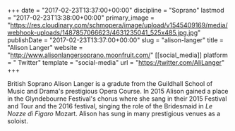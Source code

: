 +++
date = "2017-02-23T13:37:00+00:00"
discipline = "Soprano"
lastmod = "2017-02-23T13:38:00+00:00"
primary_image = "https://res.cloudinary.com/schmopera/image/upload/v1545409169/media/webhook-uploads/1487857066623/4631235041_525x485.jpg.jpg"
publishDate = "2017-02-23T13:37:00+00:00"
slug = "alison-langer"
title = "Alison Langer"
website = "http://www.alisonlangersoprano.moonfruit.com/"
[[social_media]]
platform = " Twitter"
template = "social-media"
url = "https://twitter.com/AliLanger"
+++

British Soprano Alison Langer is a gradute from the Guildhall School of Music and Drama's prestigious Opera Course. In 2015 Alison gained a place in the Glyndebourne Festival's chorus where she sang in their 2015 Festival and Tour and the 2016 festival, singing the role of the Bridesmaid in *Le Nozze di Figaro* Mozart. Alison has sung in many prestigious venues as a soloist.  
